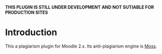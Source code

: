 **THIS PLUGIN IS STILL UNDER DEVELOPMENT AND NOT SUTIABLE FOR PRODUCTION SITES**

Introduction
============

This a plagiarism plugin for Moodle 2.x. Its anti-plagiarism engine is [Moss](http://theory.stanford.edu/~aiken/moss/).
